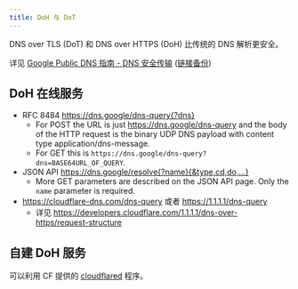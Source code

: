 ```yaml
---
title: DoH 与 DoT
---
```



DNS over TLS (DoT) 和 DNS over HTTPS (DoH) 比传统的 DNS 解析更安全。

详见 [Google Public DNS 指南 - DNS 安全传输](https://developers.google.com/speed/public-dns/docs/secure-transports) ([链接备份](https://web.archive.org/web/20230226194833/https://developers.google.com/speed/public-dns/docs/secure-transports?hl=zh-cn))

## DoH 在线服务

- RFC 8484 https://dns.google/dns-query{?dns}
  - For POST the URL is just https://dns.google/dns-query and the body of the HTTP request is the binary UDP DNS payload with content type application/dns-message.
  - For GET this is `https://dns.google/dns-query?dns=BASE64URL_OF_QUERY`.
- JSON API https://dns.google/resolve{?name}{&type,cd,do,…}
  - More GET parameters are described on the JSON API page. Only the `name` parameter is required.
- https://cloudflare-dns.com/dns-query 或者 https://1.1.1.1/dns-query
  - 详见 https://developers.cloudflare.com/1.1.1.1/dns-over-https/request-structure

## 自建 DoH 服务

可以利用 CF 提供的 [cloudflared](https://developers.cloudflare.com/1.1.1.1/dns-over-https/cloudflared-proxy) 程序。
